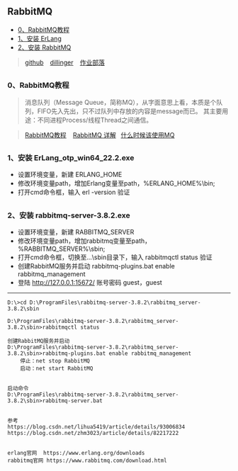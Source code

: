 ## RabbitMQ
*   [0、RabbitMQ教程](#RabbitMQ) 
*   [1、安装 ErLang](#ErLang) 
*   [2、安装 RabbitMQ](#RabbitMQ-install) 

> [github]( https://github.com/scott180/RabbitMQ-test ) &ensp; [dillinger]( https://dillinger.io/ )  &ensp;  [作业部落]( https://www.zybuluo.com/mdeditor )   


<h2 id="RabbitMQ"></h2>

### 0、RabbitMQ教程
>消息队列（Message Queue，简称MQ），从字面意思上看，本质是个队列，FIFO先入先出，只不过队列中存放的内容是message而已。
其主要用途：不同进程Process/线程Thread之间通信。

>[RabbitMQ教程]( https://blog.csdn.net/hellozpc/article/details/81436980 ) &ensp; [RabbitMQ 详解]( http://www.ityouknow.com/springboot/2016/11/30/spring-boot-rabbitMQ.html ) &ensp;[什么时候该使用MQ]( https://mp.weixin.qq.com/s?__biz=MjM5ODYxMDA5OQ==&mid=2651960012&idx=1&sn=c6af5c79ecead98daa4d742e5ad20ce5&chksm=bd2d07108a5a8e0624ae6ad95001c4efe09d7ba695f2ddb672064805d771f3f84bee8123b8a6&mpshare=1&scene=1&srcid=04054h4e90lz5Qc2YKnLNuvY )

<h2 id="ErLang"></h2>

### 1、安装 ErLang_otp_win64_22.2.exe 

- 设置环境变量，新建 ERLANG_HOME
- 修改环境变量path，增加Erlang变量至path，%ERLANG_HOME%\bin;
- 打开cmd命令框，输入 erl -version  验证


<h2 id="RabbitMQ-install"></h2>

### 2、安装 rabbitmq-server-3.8.2.exe 

- 设置环境变量，新建 RABBITMQ_SERVER
- 修改环境变量path，增加rabbitmq变量至path，%RABBITMQ_SERVER%\sbin;
- 打开cmd命令框，切换至...\sbin目录下，输入 rabbitmqctl status 验证
- 创建RabbitMQ服务并启动 rabbitmq-plugins.bat enable rabbitmq_management
- 登陆 http://127.0.0.1:15672/    账号密码 guest，guest

--------------

```
D:\>cd D:\ProgramFiles\rabbitmq-server-3.8.2\rabbitmq_server-3.8.2\sbin

D:\ProgramFiles\rabbitmq-server-3.8.2\rabbitmq_server-3.8.2\sbin>rabbitmqctl status

创建RabbitMQ服务并启动
D:\ProgramFiles\rabbitmq-server-3.8.2\rabbitmq_server-3.8.2\sbin>rabbitmq-plugins.bat enable rabbitmq_management
	停止：net stop RabbitMQ
	启动：net start RabbitMQ

	
启动命令	
D:\ProgramFiles\rabbitmq-server-3.8.2\rabbitmq_server-3.8.2\sbin>rabbitmq-server.bat


参考
https://blog.csdn.net/lihua5419/article/details/93006834
https://blog.csdn.net/zhm3023/article/details/82217222


erlang官网  https://www.erlang.org/downloads
rabbitmq官网 https://www.rabbitmq.com/download.html

```
